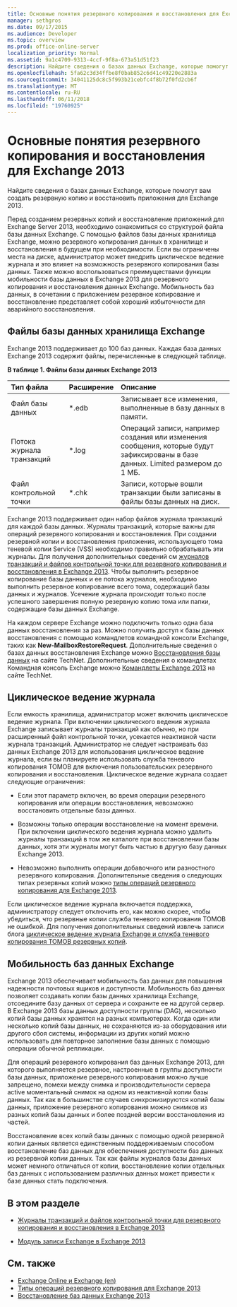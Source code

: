 ```yaml
---
title: Основные понятия резервного копирования и восстановления для Exchange 2013
manager: sethgros
ms.date: 09/17/2015
ms.audience: Developer
ms.topic: overview
ms.prod: office-online-server
localization_priority: Normal
ms.assetid: 9a1c4709-9313-4ccf-9f8a-673a51d51f23
description: Найдите сведения о базах данных Exchange, которые помогут вам создать резервную копию и восстановить приложения для Exchange 2013.
ms.openlocfilehash: 5fa62c3d34ffbe8f0bab852c6d41c49220e2883a
ms.sourcegitcommit: 34041125dc8c5f993b21cebfc4f8b72f0fd2cb6f
ms.translationtype: MT
ms.contentlocale: ru-RU
ms.lasthandoff: 06/11/2018
ms.locfileid: "19760925"
---
```

# <a name="backup-and-restore-concepts-for-exchange-2013"></a>Основные понятия резервного копирования и восстановления для Exchange 2013

Найдите сведения о базах данных Exchange, которые помогут вам создать резервную копию и восстановить приложения для Exchange 2013.
  
Перед созданием резервных копий и восстановление приложений для Exchange Server 2013, необходимо ознакомиться со структурой файла базы данных Exchange. С помощью файлов базы данных хранилища Exchange, можно резервного копирования данных в хранилище и восстановления в будущем при необходимости. Если вы ограничены места на диске, администратор может внедрить циклическое ведение журнала и это влияет на возможность резервного копирования базы данных. Также можно воспользоваться преимуществами функции мобильности базы данных в Exchange 2013 для резервного копирования и восстановления данных Exchange. Мобильность баз данных, в сочетании с приложением резервное копирование и восстановление представляет собой хороший избыточности для аварийного восстановления.

<a name="bk_exchangedatabases"> </a>

## <a name="exchange-store-database-files"></a>Файлы базы данных хранилища Exchange

Exchange 2013 поддерживает до 100 баз данных. Каждая база данных Exchange 2013 содержит файлы, перечисленные в следующей таблице. 
  
**В таблице 1. Файлы базы данных Exchange 2013**

|Тип файла|Расширение|Описание|
|:-----|:-----|:-----|
|Файл базы данных  <br/> |\*.edb  <br/> |Записывает все изменения, выполненные в базу данных в памяти.  <br/> |
|Потока журнала транзакций  <br/> |\*.log  <br/> |Операций записи, например создания или изменения сообщения, которые будут зафиксированы в базе данных. Limited размером до 1 МБ.  <br/> |
|Файл контрольной точки  <br/> |\*.chk  <br/> |Записи, которые вошли транзакции были записаны в файлы базы данных на диск.  <br/> |
   
Exchange 2013 поддерживает один набор файлов журнала транзакций для каждой базы данных. Журналы транзакций, которые важны для операций резервного копирования и восстановления. При создании резервной копии и восстановления приложения, использующего тома теневой копии Service (VSS) необходимо правильно обрабатывать эти журналы. Для получения дополнительных сведений см [журналов транзакций и файлов контрольной точки для резервного копирования и восстановления в Exchange 2013](transaction-logs-and-checkpoint-files-for-backup-and-restore-in-exchange.md). Чтобы выполнить резервное копирование базы данных и ее потока журналов, необходимо выполнить резервное копирование всего тома, содержащий базы данных и журналов. Усечение журнала происходит только после успешного завершения полную резервную копию тома или папки, содержащие базы данных Exchange.
  
На каждом сервере Exchange можно подключить только одна база данных восстановления за раз. Можно получить доступ к базы данных восстановления с помощью командлетов командной консоли Exchange, таких как **New-MailboxRestoreRequest**. Дополнительные сведения о базах данных восстановления Exchange можно [Восстановления базы данных](http://technet.microsoft.com/en-us/library/dd876954%28v=exchg.150%29.aspx) на сайте TechNet. Дополнительные сведения о командлетах Командная консоль Exchange можно [Командлеты Exchange 2013](http://technet.microsoft.com/en-us/library/bb124413.aspx) на сайте TechNet. 
  
## <a name="circular-logging"></a>Циклическое ведение журнала
<a name="bk_circularlogging"> </a>

Если емкость хранилища, администратор может включить циклическое ведение журнала. При включении циклического ведения журнала Exchange записывает журналы транзакций как обычно, но при расширенный файл контрольной точки, усекается неактивной части журнала транзакций. Администратор не следует настраивать баз данных Exchange 2013 для использования циклическое ведение журнала, если вы планируете использовать служба теневого копирования ТОМОВ для включения пользовательских резервного копирования и восстановления. Циклическое ведение журнала создает следующие ограничения: 
  
- Если этот параметр включен, во время операции резервного копирования или операции восстановления, невозможно восстановить отдельные базы данных.
    
- Возможны только операции восстановление на момент времени. При включении циклического ведения журнала можно удалить журналы транзакций в том же каталоге при восстановлении базы данных, хотя эти журналы могут быть частью в другую базу данных Exchange 2013. 
    
- Невозможно выполнить операции добавочного или разностного резервного копирования. Дополнительные сведения о следующих типах резервных копий можно [типы операций резервного копирования для Exchange 2013](types-of-backup-operations-for-exchange-2013.md).
    
Если циклическое ведение журнала включается поддержка, администратору следует отключить его, как можно скорее, чтобы убедиться, что резервные копии служба теневого копирования ТОМОВ не ошибкой. Для получения дополнительных сведений извлечь записи блога [циклическое ведение журнала Exchange и служба теневого копирования ТОМОВ резервных копий](http://blogs.technet.com/b/exchange/archive/2010/08/18/3410672.aspx). 
  
## <a name="exchange-database-mobility"></a>Мобильность баз данных Exchange
<a name="bk_exchangedatabasemobility"> </a>

Exchange 2013 обеспечивает мобильность баз данных для повышения надежности почтовых ящиков и доступности. Мобильность баз данных позволяет создавать копии базы данных хранилища Exchange, отсоедините базу данных от сервера и сохраните ее на другой сервер. В Exchange 2013 базы данных доступности группы (DAG), несколько копий базы данных хранятся на разных компьютерах. Когда один или несколько копий базы данных, не сохраняются из-за оборудования или другого сбоя системы, информации из других копий можно использовать для повторное заполнение базы данных с помощью операции обычной репликации.
  
Для операций резервного копирования баз данных Exchange 2013, для которого выполняется резервное, настроенные в группы доступности базы данных, приложение резервного копирования можно лучше запрещено, помехи между снимка и производительности сервера active моментальный снимок на одном из неактивной копии базы данных. Так как в большинстве случаев синхронизируются копий базы данных, приложение резервного копирования можно снимков из разных копий базы данных и более поздней версии восстановления из частей.
  
Восстановление всех копий базы данных с помощью одной резервной копии данных является единственным поддерживаемым способом восстановление баз данных для обеспечения доступности баз данных из резервной копии данных. Так как файлы журналов базы данных может немного отличаться от копии, восстановление копии отдельных баз данных с использованием различных данных может привести к базе данных стать подключения.
  
## <a name="in-this-section"></a>В этом разделе
<a name="bk_inthissection"> </a>

- [Журналы транзакций и файлов контрольной точки для резервного копирования и восстановления в Exchange 2013](transaction-logs-and-checkpoint-files-for-backup-and-restore-in-exchange.md)
    
- [Модуль записи Exchange в Exchange 2013](exchange-writer-in-exchange-2013.md)
    
## <a name="see-also"></a>См. также

- [Exchange Online и Exchange (en)](../exchange-server-development.md) 
- [Типы операций резервного копирования для Exchange 2013](types-of-backup-operations-for-exchange-2013.md)
- [Восстановление баз данных Exchange 2013](restoring-exchange-2013-databases.md)
    

